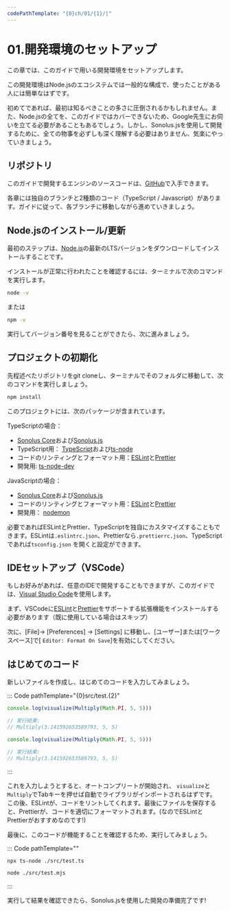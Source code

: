 ```yaml
---
codePathTemplate: "{0}ch/01/{1}/|"
---
```


# 01.開発環境のセットアップ

この章では、このガイドで用いる開発環境をセットアップします。

この開発環境はNode.jsのエコシステムでは一般的な構成で、使ったことがある人には簡単なはずです。

初めてであれば、最初は知るべきことの多さに圧倒されるかもしれません。また、Node.jsの全てを、このガイドではカバーできないため、Google先生にお伺いを立てる必要があることもあるでしょう。しかし、Sonolus.jsを使用して開発するために、全ての物事を必ずしも深く理解する必要はありません、気楽にやっていきましょう。

## リポジトリ

このガイドで開発するエンジンのソースコードは、[GitHub](https://github.com/NonSpicyBurrito/sonolus-wiki-sonolus.js-guide-code)で入手できます。

各章には独自のブランチと2種類のコード（TypeScript / Javascript）があります。ガイドに従って、各ブランチに移動しながら進めていきましょう。

## Node.jsのインストール/更新

最初のステップは、[Node.js](https://nodejs.org)の最新のLTSバージョンをダウンロードしてインストールすることです。

インストールが正常に行われたことを確認するには、ターミナルで次のコマンドを実行します。

```bash
node -v
```

または

```bash
npm -v
```

実行してバージョン番号を見ることができたら、次に進みましょう。

## プロジェクトの初期化

先程述べたリポジトリをgit cloneし、ターミナルでそのフォルダに移動して、次のコマンドを実行しましょう。

```bash
npm install
```

このプロジェクトには、次のパッケージが含まれています。

TypeScriptの場合：

- [Sonolus Core](https://github.com/NonSpicyBurrito/sonolus-core)および[Sonolus.js](https://github.com/NonSpicyBurrito/sonolus.js)
- TypeScript用： [TypeScript](https://github.com/microsoft/TypeScript)および[ts-node](https://github.com/TypeStrong/ts-node)
- コードのリンティングとフォーマット用：[ESLint](https://github.com/eslint/eslint)と[Prettier](https://github.com/prettier/prettier)
- 開発用: [ts-node-dev](https://github.com/whitecolor/ts-node-dev)

JavaScriptの場合：

- [Sonolus Core](https://github.com/NonSpicyBurrito/sonolus-core)および[Sonolus.js](https://github.com/NonSpicyBurrito/sonolus.js)
- コードのリンティングとフォーマット用：[ESLint](https://github.com/eslint/eslint)と[Prettier](https://github.com/prettier/prettier)
- 開発用： [nodemon](https://github.com/remy/nodemon)

必要であればESLintとPrettier、TypeScriptを独自にカスタマイズすることもできます。ESLintは`.eslintrc.json`、Prettierなら`.prettierrc.json`、TypeScriptであれば`tsconfig.json` を開くと設定ができます。

## IDEセットアップ（VSCode）

もしお好みがあれば、任意のIDEで開発することもできますが、このガイドでは、[Visual Studio Code](https://code.visualstudio.com)を使用します。

まず、VSCodeに[ESLint](https://marketplace.visualstudio.com/items?itemName=dbaeumer.vscode-eslint)と[Prettier](https://marketplace.visualstudio.com/items?itemName=esbenp.prettier-vscode)をサポートする拡張機能をインストールする必要があります（既に使用している場合はスキップ）

次に、[File]-&gt; [Preferences] -&gt; [Settings] に移動し、[ユーザー]または[ワークスペース]で[ `Editor: Format On Save`]を有効にしてください。

## はじめてのコード

新しいファイルを作成し、はじめてのコードを入力してみましょう。

::: Code pathTemplate="{0}src/test.{2}"

```ts
console.log(visualize(Multiply(Math.PI, 5, 5)))

// 実行結果:
// Multiply(3.141592653589793, 5, 5)
```

```js
console.log(visualize(Multiply(Math.PI, 5, 5)))

// 実行結果:
// Multiply(3.141592653589793, 5, 5)
```

:::

これを入力しようとすると、オートコンプリートが開始され、 `visualize`と`Multiply`でTabキーを押せば自動でライブラリがインポートされるはずです。 この後、ESLintが、コードをリントしてくれます。最後にファイルを保存すると、Prettierが、コードを適切にフォーマットされます。(なのでESLintとPrettierがおすすめなのです!)

最後に、このコードが機能することを確認するため、実行してみましょう。

::: Code pathTemplate=""

```bash
npx ts-node ./src/test.ts
```

```bash
node ./src/test.mjs
```

:::

実行して結果を確認できたら、Sonolus.jsを使用した開発の準備完了です!
